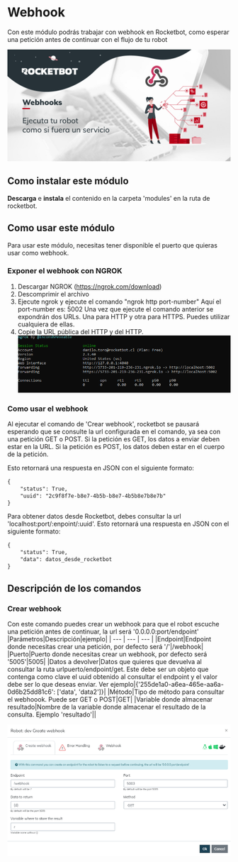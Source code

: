 



# Webhook
  
Con este módulo podrás trabajar con webhook en Rocketbot, como esperar una petición antes de continuar con el flujo de 
tu robot  
  
![banner](imgs/Banner_Webhook.png)
## Como instalar este módulo
  
__Descarga__ e __instala__ el contenido en la carpeta 'modules' en la ruta de rocketbot.  




## Como usar este módulo
Para usar este módulo, necesitas tener disponible el puerto que quieras usar como webhook.


### Exponer el webhook con NGROK
1. Descargar NGROK (https://ngrok.com/download)
2. Descomprimir el archivo
3. Ejecute 
ngrok y ejecute el comando "ngrok http port-number" Aquí el port-number es: 5002
Una vez que ejecute el comando anterior
 se expondrán dos URLs. Una para HTTP y otra para HTTPS. Puedes utilizar cualquiera de ellas.
4. Copie la URL pública 
del HTTP y del HTTP.
![NGROK](imgs/ngrok.png)

### Como usar el webhook

Al ejecutar el comando de 'Crear webhook', 
rocketbot se pausará esperando que se consulte la url configurada en el comando, ya sea con una petición GET o POST. Si 
la petición es GET, los datos a enviar deben estar en la URL. Si la petición es POST, los datos deben estar en el cuerpo
 de la petición.

Esto retornará una respuesta en JSON con el siguiente formato:

    {
        "status": True,
        "uuid": "2c9f8f7e-b8e7-4b5b-b8e7-4b5b8e7b8e7b"
    }

Para obtener datos desde Rocketbot, debes consultar la url 
'localhost:port/:enpoint/:uuid'.
Esto retornará una respuesta en JSON con el siguiente formato:

    {
        "status": True,
        "data": datos_desde_rocketbot
    }


## Descripción de los comandos

### Crear webhook
  
Con este comando puedes crear un webhook para que el robot escuche una petición antes de continuar, la url será 
'0.0.0.0:port/endpoint'
|Parámetros|Descripción|ejemplo|
| --- | --- | --- |
|Endpoint|Endpoint donde necesitas crear una petición, por defecto será '/'|/webhook|
|Puerto|Puerto donde necesitas crear un webhook, por defecto será '5005'|5005|
|Datos a devolver|Datos que quieres que devuelva al consultar la ruta urlpuerto/endpoint/get. Este debe ser un objeto que contenga como clave el uuid obtenido al consultar el endpoint y el valor debe ser lo que deseas enviar. Ver ejemplo|{'255de1a0-a6ea-465e-aa6a-0d6b25dd81c6': ['data', 'data2']}|
|Método|Tipo de método para consultar el webhoook. Puede ser GET o POST|GET|
|Variable donde almacenar resultado|Nombre de la variable donde almacenar el resultado de la consulta. Ejemplo 'resultado'||
  
![create_endpoint](imgs/create_endpoint.png)
